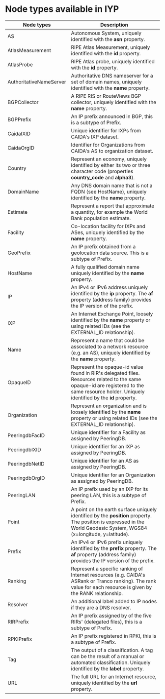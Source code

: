 
# Node types available in IYP

| Node types              | Description                                                                                                                       |
|-------------------------|-----------------------------------------------------------------------------------------------------------------------------------|
| AS                      | Autonomous System, uniquely identified with the **asn** property.                                                                 |
| AtlasMeasurement        | RIPE Atlas Measurement, uniquely identified with the **id** property.                                                             |
| AtlasProbe              | RIPE Atlas probe, uniquely identified with the **id** property.                                                                   |
| AuthoritativeNameServer | Authoritative DNS nameserver for a set of domain names, uniquely identified with the **name** property.                           |
| BGPCollector            | A RIPE RIS or RouteViews BGP collector, uniquely identified with the **name** property.                                           |
| BGPPrefix               | An IP prefix announced in BGP, this is a subtype of Prefix.                                                                       |
| CaidaIXID               | Unique identifier for IXPs from CAIDA's IXP dataset.                                                                              |
| CaidaOrgID              | Identifier for Organizations from CAIDA's AS to organization dataset.                                                             |
| Country                 | Represent an economy, uniquely identified by either its two or three character code (properties **country_code** and **alpha3**). |
| DomainName              | Any DNS domain name that is not a FQDN (see HostName), uniquely identified by the **name** property.                              |
| Estimate                | Represent a report that approximate a quantity, for example the World Bank population estimate.                                   |
| Facility                | Co-location facility for IXPs and ASes, uniquely identified by the **name** property.                                             |
| GeoPrefix               | An IP prefix obtained from a geolocation data source. This is a subtype of Prefix.                                                |
| HostName                | A fully qualified domain name uniquely identified by the **name** property.                                                       |
| IP                      | An IPv4 or IPv6 address uniquely identified by the **ip** property. The **af** property (address family) provides the IP version of the prefix.|
| IXP                     | An Internet Exchange Point, loosely identified by the **name** property or using related IDs (see the EXTERNAL_ID relationship).  |
| Name                    | Represent a name that could be associated to a network resource (e.g. an AS), uniquely identified by the **name** property.       |
| OpaqueID                | Represent the opaque-id value found in RIR's delegated files. Resources related to the same opaque-id are registered to the same resource holder. Uniquely identified by the **id** property.|
| Organization            | Represent an organization and is loosely identified by the **name** property or using related IDs (see the EXTERNAL_ID relationship).|
| PeeringdbFacID          | Unique identifier for a Facility as assigned by PeeringDB.                                                                        |
| PeeringdbIXID           | Unique identifier for an IXP as assigned by PeeringDB.                                                                            |
| PeeringdbNetID          | Unique identifier for an AS as assigned by PeeringDB.                                                                             |
| PeeringdbOrgID          | Unique identifier for an Organization as assigned by PeeringDB.                                                                   |
| PeeringLAN              | An IP prefix used by an IXP for its peering LAN, this is a subtype of Prefix.                                                     |
| Point                   | A point on the earth surface uniquely identified by the **position** property. The position is expressed in the World Geodesic System, WGS84 (x=longitude, y=latitude).                                                 |
| Prefix                  | An IPv4 or IPv6 prefix uniquely identified by the **prefix** property. The **af** property (address family) provides the IP version of the prefix.|
| Ranking                 | Represent a specific ranking of Internet resources (e.g. CAIDA's ASRank or Tranco ranking). The rank value for each resource is given by the RANK relationship. |
| Resolver                | An additional label added to IP nodes if they are a DNS resolver.                                                                                               |
| RIRPrefix               | An IP prefix assigned by of the five RIRs' (delegated files), this is a subtype of Prefix.                                                                      |
| RPKIPrefix              | An IP prefix registered in RPKI, this is a subtype of Prefix.                                                                                                   |
| Tag                     | The output of a classification. A tag can be the result of a manual or automated classification. Uniquely identified by the **label** property.|
| URL                     | The full URL for an Internet resource, uniquely identified by the **url** property.                                               |

